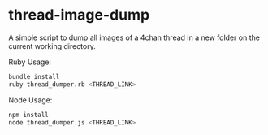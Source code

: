 # thread-image-dump

A simple script to dump all images of a 4chan thread in a new folder on the
current working directory.

Ruby Usage:
```sh
bundle install
ruby thread_dumper.rb <THREAD_LINK>
```

Node Usage:
```sh
npm install
node thread_dumper.js <THREAD_LINK>
```